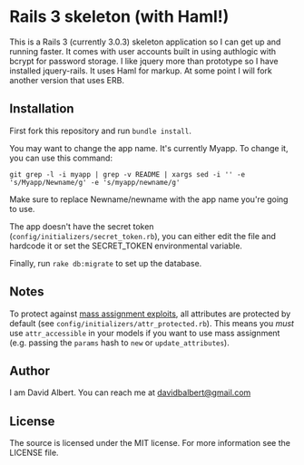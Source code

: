 Rails 3 skeleton (with Haml!)
=============================

This is a Rails 3 (currently 3.0.3) skeleton application so I can get up and running faster. It comes with user accounts built in using authlogic with bcrypt for password storage. I like jquery more than prototype so I have installed jquery-rails. It uses Haml for markup. At some point I will fork another version that uses ERB.

Installation
------------

First fork this repository and run `bundle install`.

You may want to change the app name. It's currently Myapp. To change it, you can use this command:

`git grep -l -i myapp | grep -v README | xargs sed -i '' -e 's/Myapp/Newname/g' -e 's/myapp/newname/g'`

Make sure to replace Newname/newname with the app name you're going to use.

The app doesn't have the secret token (`config/initializers/secret_token.rb`), you can either edit the file and hardcode it or set the SECRET_TOKEN environmental variable.

Finally, run `rake db:migrate` to set up the database.

Notes
-----

To protect against [mass assignment exploits](http://guides.rubyonrails.org/security.html#mass-assignment), all attributes are protected by default (see `config/initializers/attr_protected.rb`). This means you _must_ use `attr_accessible` in your models if you want to use mass assignment (e.g. passing the `params` hash to `new` or `update_attributes`).

Author
------

I am David Albert. You can reach me at davidbalbert@gmail.com

License
-------

The source is licensed under the MIT license. For more information see the LICENSE file.
